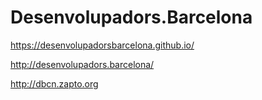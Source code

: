 # Desenvolupadors.Barcelona

<https://desenvolupadorsbarcelona.github.io/>

<http://desenvolupadors.barcelona/>

<http://dbcn.zapto.org>
